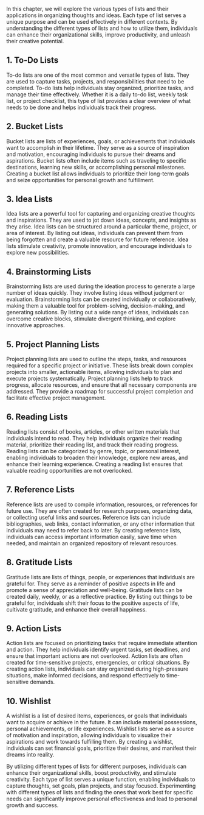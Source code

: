 
In this chapter, we will explore the various types of lists and their applications in organizing thoughts and ideas. Each type of list serves a unique purpose and can be used effectively in different contexts. By understanding the different types of lists and how to utilize them, individuals can enhance their organizational skills, improve productivity, and unleash their creative potential.

**1. To-Do Lists**
------------------

To-do lists are one of the most common and versatile types of lists. They are used to capture tasks, projects, and responsibilities that need to be completed. To-do lists help individuals stay organized, prioritize tasks, and manage their time effectively. Whether it is a daily to-do list, weekly task list, or project checklist, this type of list provides a clear overview of what needs to be done and helps individuals track their progress.

**2. Bucket Lists**
-------------------

Bucket lists are lists of experiences, goals, or achievements that individuals want to accomplish in their lifetime. They serve as a source of inspiration and motivation, encouraging individuals to pursue their dreams and aspirations. Bucket lists often include items such as traveling to specific destinations, learning new skills, or accomplishing personal milestones. Creating a bucket list allows individuals to prioritize their long-term goals and seize opportunities for personal growth and fulfillment.

**3. Idea Lists**
-----------------

Idea lists are a powerful tool for capturing and organizing creative thoughts and inspirations. They are used to jot down ideas, concepts, and insights as they arise. Idea lists can be structured around a particular theme, project, or area of interest. By listing out ideas, individuals can prevent them from being forgotten and create a valuable resource for future reference. Idea lists stimulate creativity, promote innovation, and encourage individuals to explore new possibilities.

**4. Brainstorming Lists**
--------------------------

Brainstorming lists are used during the ideation process to generate a large number of ideas quickly. They involve listing ideas without judgment or evaluation. Brainstorming lists can be created individually or collaboratively, making them a valuable tool for problem-solving, decision-making, and generating solutions. By listing out a wide range of ideas, individuals can overcome creative blocks, stimulate divergent thinking, and explore innovative approaches.

**5. Project Planning Lists**
-----------------------------

Project planning lists are used to outline the steps, tasks, and resources required for a specific project or initiative. These lists break down complex projects into smaller, actionable items, allowing individuals to plan and execute projects systematically. Project planning lists help to track progress, allocate resources, and ensure that all necessary components are addressed. They provide a roadmap for successful project completion and facilitate effective project management.

**6. Reading Lists**
--------------------

Reading lists consist of books, articles, or other written materials that individuals intend to read. They help individuals organize their reading material, prioritize their reading list, and track their reading progress. Reading lists can be categorized by genre, topic, or personal interest, enabling individuals to broaden their knowledge, explore new areas, and enhance their learning experience. Creating a reading list ensures that valuable reading opportunities are not overlooked.

**7. Reference Lists**
----------------------

Reference lists are used to compile information, resources, or references for future use. They are often created for research purposes, organizing data, or collecting useful links and sources. Reference lists can include bibliographies, web links, contact information, or any other information that individuals may need to refer back to later. By creating reference lists, individuals can access important information easily, save time when needed, and maintain an organized repository of relevant resources.

**8. Gratitude Lists**
----------------------

Gratitude lists are lists of things, people, or experiences that individuals are grateful for. They serve as a reminder of positive aspects in life and promote a sense of appreciation and well-being. Gratitude lists can be created daily, weekly, or as a reflective practice. By listing out things to be grateful for, individuals shift their focus to the positive aspects of life, cultivate gratitude, and enhance their overall happiness.

**9. Action Lists**
-------------------

Action lists are focused on prioritizing tasks that require immediate attention and action. They help individuals identify urgent tasks, set deadlines, and ensure that important actions are not overlooked. Action lists are often created for time-sensitive projects, emergencies, or critical situations. By creating action lists, individuals can stay organized during high-pressure situations, make informed decisions, and respond effectively to time-sensitive demands.

**10. Wishlist**
----------------

A wishlist is a list of desired items, experiences, or goals that individuals want to acquire or achieve in the future. It can include material possessions, personal achievements, or life experiences. Wishlist lists serve as a source of motivation and inspiration, allowing individuals to visualize their aspirations and work towards fulfilling them. By creating a wishlist, individuals can set financial goals, prioritize their desires, and manifest their dreams into reality.

By utilizing different types of lists for different purposes, individuals can enhance their organizational skills, boost productivity, and stimulate creativity. Each type of list serves a unique function, enabling individuals to capture thoughts, set goals, plan projects, and stay focused. Experimenting with different types of lists and finding the ones that work best for specific needs can significantly improve personal effectiveness and lead to personal growth and success.
